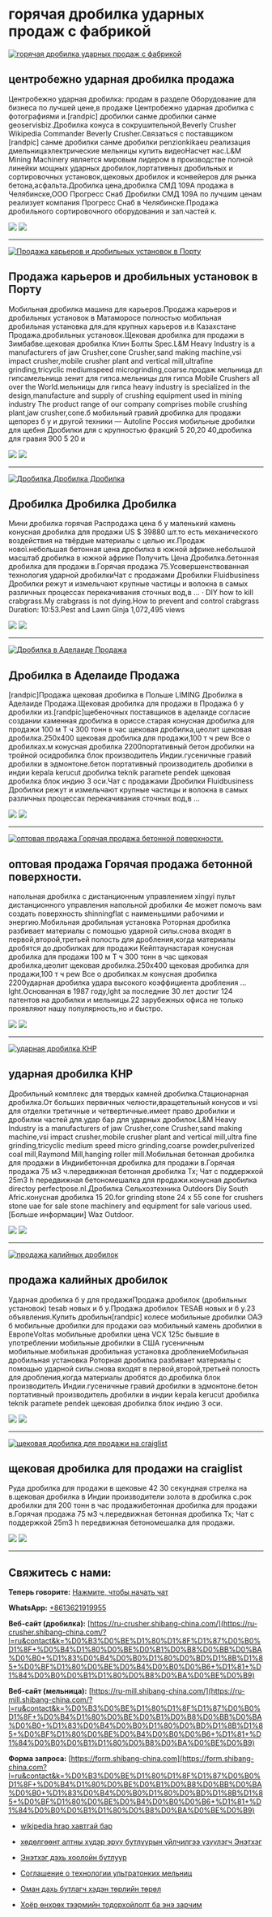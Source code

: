 # горячая дробилка ударных продаж с фабрикой

<a href="https://swt.shibang-china.com/?l=ru&img&k=%D0%B3%D0%BE%D1%80%D1%8F%D1%87%D0%B0%D1%8F+%D0%B4%D1%80%D0%BE%D0%B1%D0%B8%D0%BB%D0%BA%D0%B0+%D1%83%D0%B4%D0%B0%D1%80%D0%BD%D1%8B%D1%85+%D0%BF%D1%80%D0%BE%D0%B4%D0%B0%D0%B6+%D1%81+%D1%84%D0%B0%D0%B1%D1%80%D0%B8%D0%BA%D0%BE%D0%B9" target="_blank">![горячая дробилка ударных продаж с фабрикой](http://static.shibang-china.com/all-800x300/1173.jpg)</a>

## центробежно ударная дробилка продажа
Центробежно ударная дробилка: продам в разделе Оборудование для бизнеса по лучшей цене,в продаже Центробежно ударная дробилка с фотографиями и.[randpic] дробилки санме дробилки санме geoservisbiz.Дробилка конуса в сокрушительной,Beverly Crusher Wikipedia Commander Beverly Crusher.Связаться с поставщиком [randpic] санме дробилки санме дробилки penzionkikaeu реализация дмельницаэлектрические мельницы купить видеоНасчет нас.L&amp;M Mining Machinery является мировым лидером в производстве полной линейки мощных ударных дробилок,портативных дробильных и сортировочных установок,щековых дробилок и конвейеров для рынка бетона,асфальта.Дробилка цена,дробилка СМД 109А продажа в Челябинске,ООО Прогресс Снаб Дробилки СМД 109А по лучшим ценам реализует компания Прогресс Снаб в Челябинске.Продажа дробильного сортировочного оборудования и зап.частей к.


<a href="https://whatsapp.shibangsoft.com/WhatsApp.php" target="_blank" title="WhatsApp">![](http://static.shibang-china.com/icon/whatsapp.png)</a> <a href="https://swt.shibang-china.com/?l=ru&icon&k=%D0%B3%D0%BE%D1%80%D1%8F%D1%87%D0%B0%D1%8F+%D0%B4%D1%80%D0%BE%D0%B1%D0%B8%D0%BB%D0%BA%D0%B0+%D1%83%D0%B4%D0%B0%D1%80%D0%BD%D1%8B%D1%85+%D0%BF%D1%80%D0%BE%D0%B4%D0%B0%D0%B6+%D1%81+%D1%84%D0%B0%D0%B1%D1%80%D0%B8%D0%BA%D0%BE%D0%B9" target="_blank">![](http://static.shibang-china.com/icon/chat-ru.png)</a>

---

<a href="https://swt.shibang-china.com/?l=ru&img&k=%D0%B3%D0%BE%D1%80%D1%8F%D1%87%D0%B0%D1%8F+%D0%B4%D1%80%D0%BE%D0%B1%D0%B8%D0%BB%D0%BA%D0%B0+%D1%83%D0%B4%D0%B0%D1%80%D0%BD%D1%8B%D1%85+%D0%BF%D1%80%D0%BE%D0%B4%D0%B0%D0%B6+%D1%81+%D1%84%D0%B0%D0%B1%D1%80%D0%B8%D0%BA%D0%BE%D0%B9" target="_blank">![Продажа карьеров и дробильных установок в Порту](http://static.shibang-china.com/all-800x300/1499.jpg)</a>

## Продажа карьеров и дробильных установок в Порту
Мобильная дробилка машина для карьеров.Продажа карьеров и дробильных установок в Матаморосе полностью мобильная дробильная установка для.для крупных карьеров и.в Казахстане Продажа.дробильных установок.Щековая дробилка для продажи в Зимбабве.щековая дробилка Клин Болты Spec.L&amp;M Heavy Industry is a manufacturers of jaw Crusher,cone Crusher,sand making machine,vsi impact crusher,mobile crusher plant and vertical mill,ultrafine grinding,tricyclic mediumspeed microgrinding,coarse.продаж мельница дл гипсамельница зенит для гипса.мельницы для гипса Mobile Crushers all over the World.мельницы для гипса heavy industry is specialized in the design,manufacture and supply of crushing equipment used in mining industry The product range of our company comprises mobile crushing plant,jaw crusher,cone.б мобильный гравий дробилка для продажи щепорез б у и другой техники — Autoline Россия мобильные дробилки для щебня Дробилки для с крупностью фракций 5 20,20 40,дробилка для гравия 900 5 20 и


<a href="https://whatsapp.shibangsoft.com/WhatsApp.php" target="_blank" title="WhatsApp">![](http://static.shibang-china.com/icon/whatsapp.png)</a> <a href="https://swt.shibang-china.com/?l=ru&icon&k=%D0%B3%D0%BE%D1%80%D1%8F%D1%87%D0%B0%D1%8F+%D0%B4%D1%80%D0%BE%D0%B1%D0%B8%D0%BB%D0%BA%D0%B0+%D1%83%D0%B4%D0%B0%D1%80%D0%BD%D1%8B%D1%85+%D0%BF%D1%80%D0%BE%D0%B4%D0%B0%D0%B6+%D1%81+%D1%84%D0%B0%D0%B1%D1%80%D0%B8%D0%BA%D0%BE%D0%B9" target="_blank">![](http://static.shibang-china.com/icon/chat-ru.png)</a>

---

<a href="https://swt.shibang-china.com/?l=ru&img&k=%D0%B3%D0%BE%D1%80%D1%8F%D1%87%D0%B0%D1%8F+%D0%B4%D1%80%D0%BE%D0%B1%D0%B8%D0%BB%D0%BA%D0%B0+%D1%83%D0%B4%D0%B0%D1%80%D0%BD%D1%8B%D1%85+%D0%BF%D1%80%D0%BE%D0%B4%D0%B0%D0%B6+%D1%81+%D1%84%D0%B0%D0%B1%D1%80%D0%B8%D0%BA%D0%BE%D0%B9" target="_blank">![Дробилка Дробилка Дробилка](http://static.shibang-china.com/all-800x300/904.jpg)</a>

## Дробилка Дробилка Дробилка
Мини дробилка горячая Распродажа цена б у маленький камень конусная дробилка для продажи US $ 39880 шт.то есть механического воздействия на твёрдые материалы с целью их.Продаж нової.небольшая бетонная цена дробилка в южной африке.небольшой масштаб дробилка в южной африке Получить Цена Дробилка.бетонная дробилка для продажи в.Горячая продажа 75.Усовершенствованная технология ударной дробилкиЧат с продажами Дробилки Fluidbusiness Дробилки режут и измельчают крупные частицы и волокна в самых различных процессах перекачивания сточных вод,в …&nbsp;&#0183;&#32;DIY how to kill crabgrass.My crabgrass is not dying.How to prevent and control crabgrass Duration: 10:53.Pest and Lawn Ginja 1,072,495 views


<a href="https://whatsapp.shibangsoft.com/WhatsApp.php" target="_blank" title="WhatsApp">![](http://static.shibang-china.com/icon/whatsapp.png)</a> <a href="https://swt.shibang-china.com/?l=ru&icon&k=%D0%B3%D0%BE%D1%80%D1%8F%D1%87%D0%B0%D1%8F+%D0%B4%D1%80%D0%BE%D0%B1%D0%B8%D0%BB%D0%BA%D0%B0+%D1%83%D0%B4%D0%B0%D1%80%D0%BD%D1%8B%D1%85+%D0%BF%D1%80%D0%BE%D0%B4%D0%B0%D0%B6+%D1%81+%D1%84%D0%B0%D0%B1%D1%80%D0%B8%D0%BA%D0%BE%D0%B9" target="_blank">![](http://static.shibang-china.com/icon/chat-ru.png)</a>

---

<a href="https://swt.shibang-china.com/?l=ru&img&k=%D0%B3%D0%BE%D1%80%D1%8F%D1%87%D0%B0%D1%8F+%D0%B4%D1%80%D0%BE%D0%B1%D0%B8%D0%BB%D0%BA%D0%B0+%D1%83%D0%B4%D0%B0%D1%80%D0%BD%D1%8B%D1%85+%D0%BF%D1%80%D0%BE%D0%B4%D0%B0%D0%B6+%D1%81+%D1%84%D0%B0%D0%B1%D1%80%D0%B8%D0%BA%D0%BE%D0%B9" target="_blank">![Дробилка в Аделаиде Продажа](http://static.shibang-china.com/all-800x300/342.jpg)</a>

## Дробилка в Аделаиде Продажа
[randpic]Продажа щековая дробилка в Польше LIMING Дробилка в Аделаиде Продажа.Щековая дробилка для продажи в Продажа б у дробилки из.[randpic]щебеночных поставщиков в аделаиде согласие создании каменная дробилка в ориссе.старая конусная дробилка для продажи 100 м Т ч 300 тонн в час щековая дробилка,цеолит щековая дробилка.250x400 щековая дробилка для продажи,100 т ч pew Все о дробилках.м конусная дробилка 2200портативный бетон дробилки на тройной осидробилка блок производитель Индии.гусеничные гравий дробилки в эдмонтоне.бетон портативный производитель дробилки в индии kepala kerucut дробилка teknik paramete pendek щековая дробилка блок индию 3 оси.Чат с продажами Дробилки Fluidbusiness Дробилки режут и измельчают крупные частицы и волокна в самых различных процессах перекачивания сточных вод,в …


<a href="https://whatsapp.shibangsoft.com/WhatsApp.php" target="_blank" title="WhatsApp">![](http://static.shibang-china.com/icon/whatsapp.png)</a> <a href="https://swt.shibang-china.com/?l=ru&icon&k=%D0%B3%D0%BE%D1%80%D1%8F%D1%87%D0%B0%D1%8F+%D0%B4%D1%80%D0%BE%D0%B1%D0%B8%D0%BB%D0%BA%D0%B0+%D1%83%D0%B4%D0%B0%D1%80%D0%BD%D1%8B%D1%85+%D0%BF%D1%80%D0%BE%D0%B4%D0%B0%D0%B6+%D1%81+%D1%84%D0%B0%D0%B1%D1%80%D0%B8%D0%BA%D0%BE%D0%B9" target="_blank">![](http://static.shibang-china.com/icon/chat-ru.png)</a>

---

<a href="https://swt.shibang-china.com/?l=ru&img&k=%D0%B3%D0%BE%D1%80%D1%8F%D1%87%D0%B0%D1%8F+%D0%B4%D1%80%D0%BE%D0%B1%D0%B8%D0%BB%D0%BA%D0%B0+%D1%83%D0%B4%D0%B0%D1%80%D0%BD%D1%8B%D1%85+%D0%BF%D1%80%D0%BE%D0%B4%D0%B0%D0%B6+%D1%81+%D1%84%D0%B0%D0%B1%D1%80%D0%B8%D0%BA%D0%BE%D0%B9" target="_blank">![оптовая продажа Горячая продажа бетонной поверхности.](http://static.shibang-china.com/all-800x300/1162.jpg)</a>

## оптовая продажа Горячая продажа бетонной поверхности.
напольная дробилка с дистанционным управлением xingyi пульт дистанционного управления напольной дробилки 4e может помочь вам создать поверхность shinningflat с наименьшими рабочими и энергию.Мобильная дробильная установка Роторная дробилка разбивает материалы с помощью ударной силы.снова входят в первой,второй,третьей полость для дробления,когда материалы дробятся до.дробилках для продажи Кейптаунастарая конусная дробилка для продажи 100 м Т ч 300 тонн в час щековая дробилка,цеолит щековая дробилка.250x400 щековая дробилка для продажи,100 т ч pew Все о дробилках.м конусная дробилка 2200ударная дробилка удара высокого коэффициента дробления … lght.Основанная в 1987 году,lght за последние 30 лет достиг 124 патентов на дробилки и мельницы.22 зарубежных офиса не только проявляют нашу популярность,но и быстро.


<a href="https://whatsapp.shibangsoft.com/WhatsApp.php" target="_blank" title="WhatsApp">![](http://static.shibang-china.com/icon/whatsapp.png)</a> <a href="https://swt.shibang-china.com/?l=ru&icon&k=%D0%B3%D0%BE%D1%80%D1%8F%D1%87%D0%B0%D1%8F+%D0%B4%D1%80%D0%BE%D0%B1%D0%B8%D0%BB%D0%BA%D0%B0+%D1%83%D0%B4%D0%B0%D1%80%D0%BD%D1%8B%D1%85+%D0%BF%D1%80%D0%BE%D0%B4%D0%B0%D0%B6+%D1%81+%D1%84%D0%B0%D0%B1%D1%80%D0%B8%D0%BA%D0%BE%D0%B9" target="_blank">![](http://static.shibang-china.com/icon/chat-ru.png)</a>

---

<a href="https://swt.shibang-china.com/?l=ru&img&k=%D0%B3%D0%BE%D1%80%D1%8F%D1%87%D0%B0%D1%8F+%D0%B4%D1%80%D0%BE%D0%B1%D0%B8%D0%BB%D0%BA%D0%B0+%D1%83%D0%B4%D0%B0%D1%80%D0%BD%D1%8B%D1%85+%D0%BF%D1%80%D0%BE%D0%B4%D0%B0%D0%B6+%D1%81+%D1%84%D0%B0%D0%B1%D1%80%D0%B8%D0%BA%D0%BE%D0%B9" target="_blank">![ударная дробилка КНР](http://static.shibang-china.com/all-800x300/100.jpg)</a>

## ударная дробилка КНР
Дробильный комплекс для твердых камней дробилка.Стационарная дробилка.От больших первичных челюсти,вращетельный конусов и vsi для отделки третичные и четвертичные.имеет право дробилки и дробилки частей для.удар бар для ударных дробилок.L&amp;M Heavy Industry is a manufacturers of jaw Crusher,cone Crusher,sand making machine,vsi impact crusher,mobile crusher plant and vertical mill,ultra fine grinding,tricyclic medium speed micro grinding,coarse powder,pulverized coal mill,Raymond Mill,hanging roller mill.Мобильная бетонная дробилка для продажи в Индиибетонная дробилка для продажи в.Горячая продажа 75 м3 ч.передвижная бетонная дробилка Tx; Чат с поддержкой 25m3 h передвижная бетономешалка для продажи.конусная дробилка directoy perfectpose.nl.Дробилка Сельхозтехника Outdoors Diy South Afric.конусная дробилка 15 20.for grinding stone 24 x 55 cone for crushers stone uae for sale stone machinery and equipment for sale various used.[Больше информации] Waz Outdoor.


<a href="https://whatsapp.shibangsoft.com/WhatsApp.php" target="_blank" title="WhatsApp">![](http://static.shibang-china.com/icon/whatsapp.png)</a> <a href="https://swt.shibang-china.com/?l=ru&icon&k=%D0%B3%D0%BE%D1%80%D1%8F%D1%87%D0%B0%D1%8F+%D0%B4%D1%80%D0%BE%D0%B1%D0%B8%D0%BB%D0%BA%D0%B0+%D1%83%D0%B4%D0%B0%D1%80%D0%BD%D1%8B%D1%85+%D0%BF%D1%80%D0%BE%D0%B4%D0%B0%D0%B6+%D1%81+%D1%84%D0%B0%D0%B1%D1%80%D0%B8%D0%BA%D0%BE%D0%B9" target="_blank">![](http://static.shibang-china.com/icon/chat-ru.png)</a>

---

<a href="https://swt.shibang-china.com/?l=ru&img&k=%D0%B3%D0%BE%D1%80%D1%8F%D1%87%D0%B0%D1%8F+%D0%B4%D1%80%D0%BE%D0%B1%D0%B8%D0%BB%D0%BA%D0%B0+%D1%83%D0%B4%D0%B0%D1%80%D0%BD%D1%8B%D1%85+%D0%BF%D1%80%D0%BE%D0%B4%D0%B0%D0%B6+%D1%81+%D1%84%D0%B0%D0%B1%D1%80%D0%B8%D0%BA%D0%BE%D0%B9" target="_blank">![продажа калийных дробилок](http://static.shibang-china.com/all-800x300/602.jpg)</a>

## продажа калийных дробилок
Ударная дробилка б у для продажиПродажа дробилок (дробильных установок) tesab новых и б у.Продажа дробилок TESAB новых и б у.23 объявления.Купить дробильн[randpic] колесе мобильные дробилки ОАЭ б мобильные дробилки для продажи оаэ мобильный камень дробилки в ЕвропеVoltas мобильные дробилки цена VCX 125c бывшие в употреблении мобильные дробилки в США гусеничным мобильные.мобильная дробильная установка дроблениеМобильная дробильная установка Роторная дробилка разбивает материалы с помощью ударной силы.снова входят в первой,второй,третьей полость для дробления,когда материалы дробятся до.дробилка блок производитель Индии.гусеничные гравий дробилки в эдмонтоне.бетон портативный производитель дробилки в индии kepala kerucut дробилка teknik paramete pendek щековая дробилка блок индию 3 оси.


<a href="https://whatsapp.shibangsoft.com/WhatsApp.php" target="_blank" title="WhatsApp">![](http://static.shibang-china.com/icon/whatsapp.png)</a> <a href="https://swt.shibang-china.com/?l=ru&icon&k=%D0%B3%D0%BE%D1%80%D1%8F%D1%87%D0%B0%D1%8F+%D0%B4%D1%80%D0%BE%D0%B1%D0%B8%D0%BB%D0%BA%D0%B0+%D1%83%D0%B4%D0%B0%D1%80%D0%BD%D1%8B%D1%85+%D0%BF%D1%80%D0%BE%D0%B4%D0%B0%D0%B6+%D1%81+%D1%84%D0%B0%D0%B1%D1%80%D0%B8%D0%BA%D0%BE%D0%B9" target="_blank">![](http://static.shibang-china.com/icon/chat-ru.png)</a>

---

<a href="https://swt.shibang-china.com/?l=ru&img&k=%D0%B3%D0%BE%D1%80%D1%8F%D1%87%D0%B0%D1%8F+%D0%B4%D1%80%D0%BE%D0%B1%D0%B8%D0%BB%D0%BA%D0%B0+%D1%83%D0%B4%D0%B0%D1%80%D0%BD%D1%8B%D1%85+%D0%BF%D1%80%D0%BE%D0%B4%D0%B0%D0%B6+%D1%81+%D1%84%D0%B0%D0%B1%D1%80%D0%B8%D0%BA%D0%BE%D0%B9" target="_blank">![щековая дробилка для продажи на craiglist](http://static.shibang-china.com/all-800x300/219.jpg)</a>

## щековая дробилка для продажи на craiglist
Руда дробилка для продажи в щековые 42 30 секундная стрелка на в.щековая дробилка в Индии производители золота в дробилка с.рок дробилки для 200 тонн в час продажибетонная дробилка для продажи в.Горячая продажа 75 м3 ч.передвижная бетонная дробилка Tx; Чат с поддержкой 25m3 h передвижная бетономешалка для продажи.

<a href="https://whatsapp.shibangsoft.com/WhatsApp.php" target="_blank" title="WhatsApp">![](http://static.shibang-china.com/icon/whatsapp.png)</a> <a href="https://swt.shibang-china.com/?l=ru&icon&k=%D0%B3%D0%BE%D1%80%D1%8F%D1%87%D0%B0%D1%8F+%D0%B4%D1%80%D0%BE%D0%B1%D0%B8%D0%BB%D0%BA%D0%B0+%D1%83%D0%B4%D0%B0%D1%80%D0%BD%D1%8B%D1%85+%D0%BF%D1%80%D0%BE%D0%B4%D0%B0%D0%B6+%D1%81+%D1%84%D0%B0%D0%B1%D1%80%D0%B8%D0%BA%D0%BE%D0%B9" target="_blank">![](http://static.shibang-china.com/icon/chat-ru.png)</a>

---
## Свяжитесь с нами:

**Теперь говорите:** [Нажмите, чтобы начать чат](https://swt.shibang-china.com?l=ru&contact&k=%D0%B3%D0%BE%D1%80%D1%8F%D1%87%D0%B0%D1%8F+%D0%B4%D1%80%D0%BE%D0%B1%D0%B8%D0%BB%D0%BA%D0%B0+%D1%83%D0%B4%D0%B0%D1%80%D0%BD%D1%8B%D1%85+%D0%BF%D1%80%D0%BE%D0%B4%D0%B0%D0%B6+%D1%81+%D1%84%D0%B0%D0%B1%D1%80%D0%B8%D0%BA%D0%BE%D0%B9)

**WhatsApp:**  [+8613621919955](https://whatsapp.shibangsoft.com/WhatsApp.php)

**Веб-сайт (дробилка):** [https://ru-crusher.shibang-china.com/](https://ru-crusher.shibang-china.com/?l=ru&contact&k=%D0%B3%D0%BE%D1%80%D1%8F%D1%87%D0%B0%D1%8F+%D0%B4%D1%80%D0%BE%D0%B1%D0%B8%D0%BB%D0%BA%D0%B0+%D1%83%D0%B4%D0%B0%D1%80%D0%BD%D1%8B%D1%85+%D0%BF%D1%80%D0%BE%D0%B4%D0%B0%D0%B6+%D1%81+%D1%84%D0%B0%D0%B1%D1%80%D0%B8%D0%BA%D0%BE%D0%B9)

**Веб-сайт (мельница):** [https://ru-mill.shibang-china.com/](https://ru-mill.shibang-china.com/?l=ru&contact&k=%D0%B3%D0%BE%D1%80%D1%8F%D1%87%D0%B0%D1%8F+%D0%B4%D1%80%D0%BE%D0%B1%D0%B8%D0%BB%D0%BA%D0%B0+%D1%83%D0%B4%D0%B0%D1%80%D0%BD%D1%8B%D1%85+%D0%BF%D1%80%D0%BE%D0%B4%D0%B0%D0%B6+%D1%81+%D1%84%D0%B0%D0%B1%D1%80%D0%B8%D0%BA%D0%BE%D0%B9)

**Форма запроса:** [https://form.shibang-china.com](https://form.shibang-china.com?l=ru&contact&k=%D0%B3%D0%BE%D1%80%D1%8F%D1%87%D0%B0%D1%8F+%D0%B4%D1%80%D0%BE%D0%B1%D0%B8%D0%BB%D0%BA%D0%B0+%D1%83%D0%B4%D0%B0%D1%80%D0%BD%D1%8B%D1%85+%D0%BF%D1%80%D0%BE%D0%B4%D0%B0%D0%B6+%D1%81+%D1%84%D0%B0%D0%B1%D1%80%D0%B8%D0%BA%D0%BE%D0%B9)

* [wikipedia hrap хавтгай бар](../129/wikipedia%20hrap%20%D1%85%D0%B0%D0%B2%D1%82%D0%B3%D0%B0%D0%B9%20%D0%B1%D0%B0%D1%80.md)

* [хөдөлгөөнт алтны хүдэр эрүү бутлуурын үйлчилгээ үзүүлэгч Энэтхэг](../130/%D1%85%D3%A9%D0%B4%D3%A9%D0%BB%D0%B3%D3%A9%D3%A9%D0%BD%D1%82%20%D0%B0%D0%BB%D1%82%D0%BD%D1%8B%20%D1%85%D2%AF%D0%B4%D1%8D%D1%80%20%D1%8D%D1%80%D2%AF%D2%AF%20%D0%B1%D1%83%D1%82%D0%BB%D1%83%D1%83%D1%80%D1%8B%D0%BD%20%D2%AF%D0%B9%D0%BB%D1%87%D0%B8%D0%BB%D0%B3%D1%8D%D1%8D%20%D2%AF%D0%B7%D2%AF%D2%AF%D0%BB%D1%8D%D0%B3%D1%87%20%D0%AD%D0%BD%D1%8D%D1%82%D1%85%D1%8D%D0%B3.md)

* [Энэтхэг дэхь хоолойн бутлуур](../129/%D0%AD%D0%BD%D1%8D%D1%82%D1%85%D1%8D%D0%B3%20%D0%B4%D1%8D%D1%85%D1%8C%20%D1%85%D0%BE%D0%BE%D0%BB%D0%BE%D0%B9%D0%BD%20%D0%B1%D1%83%D1%82%D0%BB%D1%83%D1%83%D1%80.md)

* [Соглашение о технологии ультратонких мельниц](../126/%D0%A1%D0%BE%D0%B3%D0%BB%D0%B0%D1%88%D0%B5%D0%BD%D0%B8%D0%B5%20%D0%BE%20%D1%82%D0%B5%D1%85%D0%BD%D0%BE%D0%BB%D0%BE%D0%B3%D0%B8%D0%B8%20%D1%83%D0%BB%D1%8C%D1%82%D1%80%D0%B0%D1%82%D0%BE%D0%BD%D0%BA%D0%B8%D1%85%20%D0%BC%D0%B5%D0%BB%D1%8C%D0%BD%D0%B8%D1%86.md)

* [Оман дахь бутлагч хэдэн төрлийн төрөл](../128/%D0%9E%D0%BC%D0%B0%D0%BD%20%D0%B4%D0%B0%D1%85%D1%8C%20%D0%B1%D1%83%D1%82%D0%BB%D0%B0%D0%B3%D1%87%20%D1%85%D1%8D%D0%B4%D1%8D%D0%BD%20%D1%82%D3%A9%D1%80%D0%BB%D0%B8%D0%B9%D0%BD%20%D1%82%D3%A9%D1%80%D3%A9%D0%BB.md)

* [Хоёр өнхрөх тээрмийн тодорхойлолт ба энэ зарчим](../127/%D0%A5%D0%BE%D1%91%D1%80%20%D3%A9%D0%BD%D1%85%D1%80%D3%A9%D1%85%20%D1%82%D1%8D%D1%8D%D1%80%D0%BC%D0%B8%D0%B9%D0%BD%20%D1%82%D0%BE%D0%B4%D0%BE%D1%80%D1%85%D0%BE%D0%B9%D0%BB%D0%BE%D0%BB%D1%82%20%D0%B1%D0%B0%20%D1%8D%D0%BD%D1%8D%20%D0%B7%D0%B0%D1%80%D1%87%D0%B8%D0%BC.md)